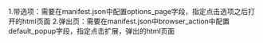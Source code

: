 1.带选项：需要在manifest.json中配置options_page字段，指定点击选项之后打开的html页面
2.弹出页：需要在manifest.json中browser_action中配置default_popup字段，指定点击扩展，弹出的html页面